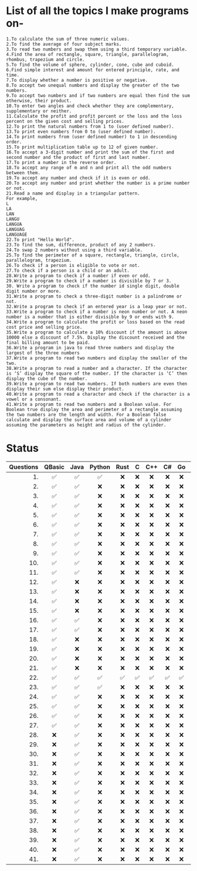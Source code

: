 # List of all the topics I make programs on-

    1.To calculate the sum of three numeric values.  
    2.To find the average of four subject marks.  
    3.To read two numbers and swap them using a third temporary variable.
    4.Find the area of rectangle, square, triangle, parallelogram, rhombus, trapezium and circle.
    5.To find the volume of sphere, cylinder, cone, cube and cuboid.
    6.Find simple interest and amount for entered principle, rate, and time.
    7.To display whether a number is positive or negative.
    8.To accept two unequal numbers and display the greater of the two numbers. 
    9.To accept two numbers and if two numbers are equal then find the sum otherwise, their product.
    10.To enter two angles and check whether they are complementary, supplementary or neither.
    11.Calculate the profit and profit percent or the loss and the loss percent on the given cost and selling prices.
    12.To print the natural numbers from 1 to (user defined number).
    13.To print even numbers from 0 to (user defined number).
    14.To print numbers from (user defined number) to 1 in descending order.
    15.To print multiplication table up to 12 of given number.
    16.To accept a 3-digit number and print the sum of the first and second number and the product of first and last number.
    17.To print a number in the reverse order.
    18.To accept any range of m and n and print all the odd numbers between them. 
    19.To accept any number and check if it is even or odd.
    20.To accept any number and print whether the number is a prime number or not.
    21.Read a name and display in a triangular pattern.
    For example,
    L
    LA
    LAN
    LANGU
    LANGUA
    LANGUAG
    LANGUAGE
    22.To print "Hello World".
    23.To find the sum, difference, product of any 2 numbers.
    24.To swap 2 numbers without using a third variable.
    25.To find the perimeter of a square, rectangle, triangle, circle, parallelogram, trapezium.
    26.To check if a person is eligible to vote or not.
    27.To check if a person is a child or an adult.
    28.Write a program to check if a number if even or odd.
    29.Write a program to check if a number is divisible by 7 or 3.
    30. Write a program to check if the number id single digit, double digit number or more.
    31.Write a program to check a three-digit number is a palindrome or not.
    32.Write a program to check if an entered year is a leap year or not.
    33.Write a program to check if a number is neon number or not. A neon number is a number that is either divisible by 9 or ends with 9.
    34.Write a program to calculate the profit or loss based on the read cost price and selling price.
    35.Write a program to calculate a 10% discount if the amount is above 10000 else a discount of 7.5%. Display the discount received and the final billing amount to be paid.
    36.Write a program in java to read three numbers and display the largest of the three numbers
    37.Write a program to read two numbers and display the smaller of the two.
    38.Write a program to read a number and a character. If the character is ‘S’ display the square of the number. If the character is ‘C’ then display the cube of the number.
    39.Write a program to read two numbers. If both numbers are even then display their sum else display their product.
    40.Write a program to read a character and check if the character is a vowel or a consonant.
    41.Write a program to read two numbers and a Boolean value. For Boolean true display the area and perimeter of a rectangle assuming the two numbers are the length and width. For a Boolean false calculate and display the surface area and volume of a cylinder assuming the parameters as height and radius of the cylinder.

# Status
| Questions | QBasic | Java | Python | Rust | C | C++ | C# | Go | Haskell | Perl |
|---:|:---:|:---:|:---:|:---:|:---:|:---:|:---:|:---:|:---:|:---:|
|1.| ✅ | ✅ | ✅ | ❌ | ❌ | ❌ | ❌ | ❌ |❌ | ❌ |
|2.| ✅ | ✅ | ❌ | ❌ | ❌ | ❌ | ❌ | ❌ |❌ | ❌ |
|3.| ✅ | ✅ | ❌ | ❌ | ❌ | ❌ | ❌ | ❌ |❌ | ❌ |
|4.| ✅ | ✅ | ❌ | ❌ | ❌ | ❌ | ❌ | ❌ |❌ | ❌ |
|5.| ✅ | ✅ | ❌ | ❌ | ❌ | ❌ | ❌ | ❌ |❌ | ❌ |
|6.| ✅ | ✅ | ❌ | ❌ | ❌ | ❌ | ❌ | ❌ |❌ | ❌ |
|7.| ✅ | ✅ | ❌ | ❌ | ❌ | ❌ | ❌ | ❌ |❌ | ❌ |
|8.| ✅ | ✅ | ❌ | ❌ | ❌ | ❌ | ❌ | ❌ |❌ | ❌ |
|9.| ✅ | ✅ | ❌ | ❌ | ❌ | ❌ | ❌ | ❌ |❌ | ❌ | 
|10.| ✅ | ✅ | ❌ | ❌ | ❌ | ❌ | ❌ | ❌ |❌ | ❌ |
|11.| ✅ | ✅ | ❌ | ❌ | ❌ | ❌ | ❌ | ❌ |❌ | ❌ |
|12.| ✅ | ❌| ❌ | ❌ | ❌ | ❌ | ❌ | ❌ |❌ | ❌ |
|13.| ✅ | ❌ | ❌ | ❌ | ❌ | ❌ | ❌ | ❌ |❌ | ❌ |
|14.| ✅ | ❌ | ❌ | ❌ | ❌ | ❌ | ❌ | ❌ |❌ | ❌ |
|15.| ✅ | ❌ | ❌ | ❌ | ❌ | ❌ | ❌ | ❌ |❌ | ❌ |
|16.| ✅ | ✅ | ❌ | ❌ | ❌ | ❌ | ❌ | ❌ |❌ | ❌ |
|17.| ✅ | ✅ | ❌ | ❌ | ❌ | ❌ | ❌ | ❌ |❌ | ❌ |
|18.| ✅ | ❌ | ❌ | ❌ | ❌ | ❌ | ❌ | ❌ |❌ | ❌ |
|19.| ✅ | ❌ | ❌ | ❌ | ❌ | ❌ | ❌ | ❌ |❌ | ❌ |
|20.| ✅ | ❌ | ❌ | ❌ | ❌ | ❌ | ❌ | ❌ |❌ | ❌ |
|21.| ✅ | ❌ | ❌ | ❌ | ❌ | ❌ | ❌ | ❌ |❌ | ❌ |
|22.| ✅ | ✅ | ✅ | ✅ | ✅ | ✅ | ✅ | ✅ | ✅ | ✅ |
|23.| ✅ | ✅ | ✅ | ❌ | ❌ | ❌ | ❌ | ❌ |❌ | ❌ |
|24.| ✅ | ✅ | ❌ | ❌ | ❌ | ❌ | ❌ | ❌ |❌ | ❌ |
|25.| ✅ | ✅ | ❌ | ❌ | ❌ | ❌ | ❌ | ❌ |❌ | ❌ |
|26.| ✅ | ✅ | ❌ | ❌ | ❌ | ❌ | ❌ | ❌ |❌ | ❌ |
|27.| ✅ | ✅ | ❌ | ❌ | ❌ | ❌ | ❌ | ❌ |❌ | ❌ |
|28.| ❌ | ✅ | ❌ | ❌ | ❌ | ❌ | ❌ | ❌ |❌ | ❌ |
|29.| ❌ | ✅ | ❌ | ❌ | ❌ | ❌ | ❌ | ❌ |❌ | ❌ |
|30.| ❌ | ✅ | ❌ | ❌ | ❌ | ❌ | ❌ | ❌ |❌ | ❌ |
|31.| ❌ | ✅ | ❌ | ❌ | ❌ | ❌ | ❌ | ❌ |❌ | ❌ |
|32.| ❌ | ✅ | ❌ | ❌ | ❌ | ❌ | ❌ | ❌ |❌ | ❌ |
|33.| ❌ | ✅ | ❌ | ❌ | ❌ | ❌ | ❌ | ❌ |❌ | ❌ |
|34.| ❌ | ✅ | ❌ | ❌ | ❌ | ❌ | ❌ | ❌ |❌ | ❌ |
|35.| ❌ | ✅ | ❌ | ❌ | ❌ | ❌ | ❌ | ❌ |❌ | ❌ |
|36.| ❌ | ✅ | ❌ | ❌ | ❌ | ❌ | ❌ | ❌ |❌ | ❌ |
|37.| ❌ | ✅ | ❌ | ❌ | ❌ | ❌ | ❌ | ❌ |❌ | ❌ |
|38.| ❌ | ✅ | ❌ | ❌ | ❌ | ❌ | ❌ | ❌ |❌ | ❌ |
|39.| ❌ | ✅ | ❌ | ❌ | ❌ | ❌ | ❌ | ❌ |❌ | ❌ |
|40.| ❌ | ✅ | ❌ | ❌ | ❌ | ❌ | ❌ | ❌ |❌ | ❌ |
|41.| ❌ | ✅ | ❌ | ❌ | ❌ | ❌ | ❌ | ❌ |❌ | ❌ |




